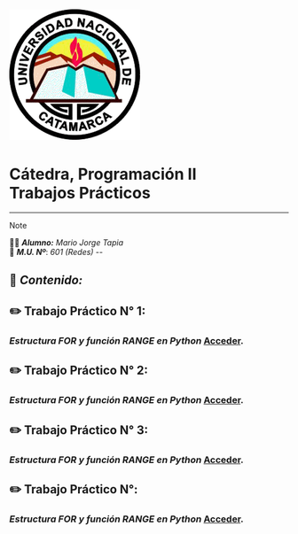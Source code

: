 
![ ](UNCa.gif)
---
# Cátedra, Programación II <br/> Trabajos Prácticos
---
> [!NOTE]
>:man_student: _**Alumno:**_ _Mario Jorge Tapia_ <br/> :memo: _**M.U. Nº**_: _601 (Redes)_
--
## :notebook: _Contenido:_

## :pencil2: Trabajo Práctico N° 1: 
### _Estructura FOR y función RANGE en Python_ [Acceder](TP_For_y_Range.md).
## :pencil2: Trabajo Práctico N° 2: 
### _Estructura FOR y función RANGE en Python_ [Acceder](TP_For_y_Range.md).
## :pencil2: Trabajo Práctico N° 3: 
### _Estructura FOR y función RANGE en Python_ [Acceder](TP_For_y_Range.md).
## :pencil2: **Trabajo Práctico N°:**
### _Estructura FOR y función RANGE en Python_ [Acceder](TP_For_y_Range.md).


